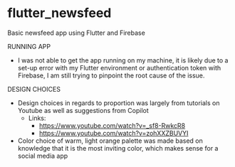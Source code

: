 # flutter_newsfeed
Basic newsfeed app using Flutter and Firebase

RUNNING APP
- I was not able to get the app running on my machine, it is likely due to a set-up error with my Flutter environment or authentication token with Firebase, I am still trying to pinpoint the root cause of the issue.

DESIGN CHOICES
- Design choices in regards to proportion was largely from tutorials on Youtube as well as suggestions from Copilot
    - Links:
      - https://www.youtube.com/watch?v=_sf8-RwkcR8
      - https://www.youtube.com/watch?v=zohXXZBUVYI
- Color choice of warm, light orange palette was made based on knowledge that it is the most inviting color, which makes sense for a social media app
